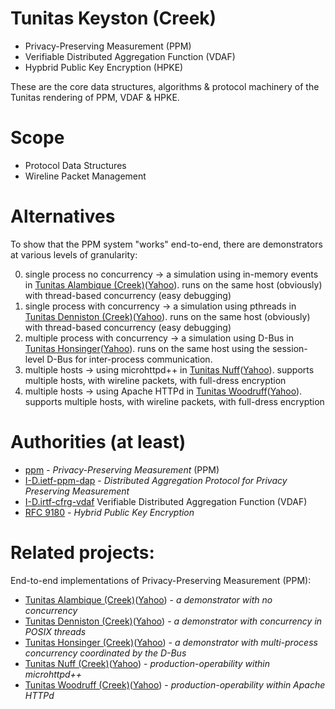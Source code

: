 # Tunitas Keyston (Creek)

- Privacy-Preserving Measurement (PPM)
- Verifiable Distributed Aggregation Function (VDAF)
- Hypbrid Public Key Encryption (HPKE)

These are the core data structures, algorithms & protocol machinery of the Tunitas rendering of PPM, VDAF & HPKE.

# Scope

- Protocol Data Structures
- Wireline Packet Management

# Alternatives

To show that the PPM system "works" end-to-end, there are demonstrators at various levels of granularity:

0. single process no concurrency -> a simulation using in-memory events in [Tunitas Alambique (Creek)](https://git.tunitas.technology/repos/service/alambique/)([Yahoo](https://github.com/yahoo/tunitas-alambique/)).
   runs on the same host (obviously) with thread-based concurrency (easy debugging)
0. single process with concurrency -> a simulation using pthreads in [Tunitas Denniston (Creek)](https://git.tunitas.technology/repos/service/denniston/)([Yahoo](https://github.com/yahoo/tunitas-denniston/)).
   runs on the same host (obviously) with thread-based concurrency (easy debugging)
1. multiple process with concurrency -> a simulation using D-Bus in [Tunitas Honsinger](https://https://git.tunitas.technology/repos/service/honsinger/)([Yahoo](github.com/yahoo/tunitas-honsinger)).
   runs on the same host using the session-level D-Bus for inter-process communication.
2. multiple hosts -> using microhttpd++ in [Tunitas Nuff](https://https://git.tunitas.technology/repos/service/nuff/)([Yahoo](github.com/tunitas-nuff)).
   supports multiple hosts, with wireline packets, with full-dress encryption
3.  multiple hosts -> using Apache HTTPd in [Tunitas Woodruff](https://https://git.tunitas.technology/repos/service/woodruff/)([Yahoo](github.com/tunitas-woodruff)).
   supports multiple hosts, with wireline packets, with full-dress encryption

# Authorities (at least)

- [ppm](https://datatracker.ietf.org/wg/ppm/documents/) - <em>Privacy-Preserving Measurement</em> (PPM)
- [I-D.ietf-ppm-dap](https://ietf-wg-ppm.github.io/draft-ietf-ppm-dap/draft-ietf-ppm-dap.html) - <em>Distributed Aggregation Protocol for Privacy Preserving Measurement</em>
- [I-D.irtf-cfrg-vdaf](https://www.ietf.org/archive/id/draft-irtf-cfrg-vdaf-03.html) Verifiable Distributed Aggregation Function (VDAF)
- [RFC 9180](https://www.ietf.org/rfc/rfc9180.html) - <em>Hybrid Public Key Encryption</em>

# Related projects:

End-to-end implementations of Privacy-Preserving Measurement (PPM):
- [Tunitas Alambique (Creek)](https://git.tunitas.technology/repos/services/alambique)([Yahoo](https://github.com/yahoo/tunitas-alambique/)) - <em>a demonstrator with no concurrency</em>
- [Tunitas Denniston (Creek)](https://github.com/yahoo/tunitas-denniston)([Yahoo](https://github.com/yahoo/tunitas-denniston/)) - <em>a demonstrator with concurrency in POSIX threads</em>
- [Tunitas Honsinger (Creek)](https://github.com/yahoo/tunitas-honsinger)([Yahoo](https://github.com/yahoo/tunitas-honsinger/)) - <em>a demonstrator with multi-process concurrency coordinated by the D-Bus</em>
- [Tunitas Nuff (Creek)](https://github.com/yahoo/tunitas-nuff)([Yahoo](https://github.com/yahoo/tunitas-nuff/)) - <em>production-operability within microhttpd++</em>
- [Tunitas Woodruff (Creek)](https://github.com/yahoo/tunitas-woodruff)([Yahoo](https://github.com/yahoo/tunitas-woodruff/)) - <em>production-operability within Apache HTTPd</em>
